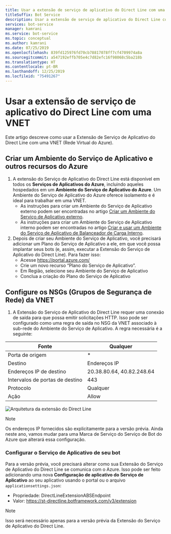 ```yaml
---
title: Usar a extensão de serviço de aplicativo do Direct Line com uma VNET
titleSuffix: Bot Service
description: Usar a extensão de serviço de aplicativo do Direct Line com uma VNET
services: bot-service
manager: kamrani
ms.service: bot-service
ms.topic: conceptual
ms.author: kamrani
ms.date: 07/25/2019
ms.openlocfilehash: 839fd125976fd70cb78817078ff7cf4709974a8a
ms.sourcegitcommit: a547192effb705e4c7d82efc16f98068c5ba218b
ms.translationtype: HT
ms.contentlocale: pt-BR
ms.lasthandoff: 12/25/2019
ms.locfileid: "75491267"
---
```

# <a name="use-direct-line-app-service-extension-within-a-vnet"></a>Usar a extensão de serviço de aplicativo do Direct Line com uma VNET

Este artigo descreve como usar a Extensão de Serviço de Aplicativo do Direct Line com uma VNET (Rede Virtual do Azure).

## <a name="create-an-app-service-environment-and-other-azure-resources"></a>Criar um Ambiente do Serviço de Aplicativo e outros recursos do Azure

1. A extensão do Serviço de Aplicativo do Direct Line está disponível em todos os **Serviços de Aplicativos do Azure**, incluindo aqueles hospedados em um **Ambiente do Serviço de Aplicativo do Azure**. Um Ambiente do Serviço de Aplicativo do Azure oferece isolamento e é ideal para trabalhar em uma VNET.
    - As instruções para criar um Ambiente do Serviço de Aplicativo externo podem ser encontradas no artigo [Criar um Ambiente do Serviço de Aplicativo externo](https://docs.microsoft.com/azure/app-service/environment/create-external-ase).
    - As instruções para criar um Ambiente do Serviço de Aplicativo interno podem ser encontradas no artigo [Criar e usar um Ambiente do Serviço de Aplicativo de Balanceador de Carga Interno](https://docs.microsoft.com/azure/app-service/environment/create-ilb-ase).
1. Depois de criar seu Ambiente do Serviço de Aplicativo, você precisará adicionar um Plano do Serviço de Aplicativo a ele, em que você possa implantar seus bots (e, assim, executar a Extensão do Serviço de Aplicativo do Direct Line). Para fazer isso:
    - Acesse https://portal.azure.com/
    - Crie um novo recurso “Plano do Serviço de Aplicativo”.
    - Em Região, selecione seu Ambiente do Serviço de Aplicativo
    - Conclua a criação do Plano do Serviço de Aplicativo

## <a name="configure-the-vnet-network-security-groups-nsg"></a>Configure os NSGs (Grupos de Segurança de Rede) da VNET

1. A Extensão do Serviço de Aplicativo do Direct Line requer uma conexão de saída para que possa emitir solicitações HTTP. Isso pode ser configurado como uma regra de saída no NSG da VNET associado à sub-rede do Ambiente do Serviço de Aplicativo. A regra necessária é a seguinte:

|Fonte|Qualquer|
|---|---|
|Porta de origem|*|
|Destino|Endereços IP|
|Endereços IP de destino|20.38.80.64, 40.82.248.64|
|Intervalos de portas de destino|443|
|Protocolo|Qualquer|
|Ação|Allow|


![Arquitetura da extensão do Direct Line](./media/channels/direct-line-extension-vnet.png)

>[!NOTE]
> Os endereços IP fornecidos são explicitamente para a versão prévia. Ainda neste ano, vamos mudar para uma Marca de Serviço do Serviço de Bot do Azure que alterará essa configuração.

### <a name="configure-your-bots-app-service"></a>Configurar o Serviço de Aplicativo de seu bot

Para a versão prévia, você precisará alterar como sua Extensão do Serviço de Aplicativo do Direct Line se comunica com o Azure. Isso pode ser feito adicionando uma nova **Configuração de aplicativo do Serviço de Aplicativo** ao seu aplicativo usando o portal ou o arquivo `applicationsettings.json`:

- Propriedade: DirectLineExtensionABSEndpoint
- Valor: https://st-directline.botframework.com/v3/extension

>[!NOTE]
> Isso será necessário apenas para a versão prévia da Extensão do Serviço de Aplicativo do Direct Line.
